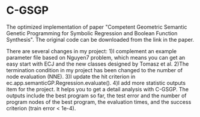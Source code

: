 # C-GSGP
The optimized implementation of paper "Competent Geometric Semantic Genetic Programming for Symbolic Regression and Boolean Function Synthesis". The original code can be downloaded from the link in the paper.


There are several changes in my project:
1)I complement an example parameter file based on Nguyen7 problem, which means you can get an easy start with ECJ and the new classes designed by Tomasz et al.
2)The termination condition in my project has been changed to the number of node evaluation (NNE).
3)I update the hit criterion in ec.app.semanticGP.Regression.evaluate().
4)I add more statistic outputs item for the project. It helps you to get a detail analysis with C-GSGP. The outputs include the best program so far, the test error and the number of program nodes of the best program, the evaluation times, and the success criterion (train error < 1e-4). 
